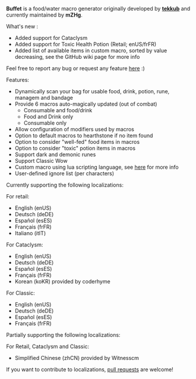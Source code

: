 **Buffet** is a food/water macro generator originally developed by **[tekkub](http://www.tekkub.net/)** and currently maintained by **mZHg**.


What's new :
- Added support for Cataclysm
- Added support for Toxic Health Potion (Retail; enUS/frFR)
- Added list of available items in custom macro, sorted by value decreasing, see the GitHub wiki page for more info


Feel free to report any bug or request any feature [here](https://github.com/HgAlexx/Buffet/issues) :)


Features:

- Dynamically scan your bag for usable food, drink, potion, rune, managem and bandage
- Provide 6 macros auto-magically updated (out of combat)
  - Consumable and food/drink
  - Food and Drink only
  - Consumable only
- Allow configuration of modifiers used by macros
- Option to default macros to hearthstone if no item found
- Option to consider "well-fed" food items in macros
- Option to consider "toxic" potion items in macros
- Support dark and demonic runes
- Support Classic Wow
- Custom macro using lua scripting language, see [here](https://github.com/HgAlexx/Buffet/wiki) for more info
- User-defined ignore list (per characters)


Currently supporting the following localizations:

For retail:
- English (enUS)
- Deutsch (deDE)
- Español (esES)
- Français (frFR)
- Italiano (itIT)

For Cataclysm:
- English (enUS)
- Deutsch (deDE)
- Español (esES)
- Français (frFR)
- Korean (koKR) provided by coderhyme

For Classic:
- English (enUS)
- Deutsch (deDE)
- Español (esES)
- Français (frFR)


Partially supporting the following localizations:

For Retail, Cataclysm and Classic:
- Simplified Chinese (zhCN) provided by Witnesscm


If you want to contribute to localizations, [pull requests](https://github.com/HgAlexx/Buffet/pulls) are welcome!
